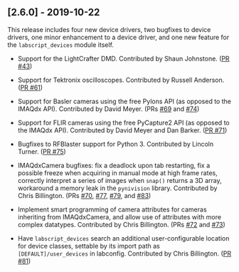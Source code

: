## [2.6.0] - 2019-10-22

This release includes four new device drivers, two bugfixes to device drivers, one minor
enhancement to a device driver, and one new feature for the `labscript_devices` module
itself.

- Support for the LightCrafter DMD. Contributed by Shaun Johnstone. 
  ([PR #43](https://bitucket.org/labscript_suite/labscript_devices/pull_requests/43))

- Support for Tektronix oscilloscopes. Contributed by Russell Anderson.
  ([PR #61](https://bitucket.org/labscript_suite/labscript_devices/pull_requests/61))

- Support for Basler cameras using the free Pylons API (as opposed to the IMAQdx API).
  Contributed by David Meyer.
  (PRs [#69](https://bitucket.org/labscript_suite/labscript_devices/pull_requests/69)
   and [#74](https://bitucket.org/labscript_suite/labscript_devices/pull_requests/74))

- Support for FLIR cameras using the free PyCapture2 API (as opposed to the IMAQdx API).
  Contributed by David Meyer and Dan Barker.
  ([PR #71](https://bitucket.org/labscript_suite/labscript_devices/pull_requests/71))

- Bugfixes to RFBlaster support for Python 3. Contributed by Lincoln Turner.
  ([PR #75](https://bitucket.org/labscript_suite/labscript_devices/pull_requests/75))

- IMAQdxCamera bugfixes: fix a deadlock upon tab restarting, fix a possible freeze when
  acquiring in manual mode at high frame rates, correctly interpret a series of images
  when `snap()` returns a 3D array, workaround a memory leak in the `pynivision`
  library. Contributed by Chris Billington.
  (PRs [#70](https://bitucket.org/labscript_suite/labscript_devices/pull_requests/70),
       [#77](https://bitucket.org/labscript_suite/labscript_devices/pull_requests/77),
       [#79](https://bitucket.org/labscript_suite/labscript_devices/pull_requests/79),
   and [#83](https://bitucket.org/labscript_suite/labscript_devices/pull_requests/83))

- Implement smart programming of camera attributes for cameras inheriting from
  IMAQdxCamera, and allow use of attributes with more complex datatypes. Contributed by
  Chris Billington.
  (PRs [#72](https://bitucket.org/labscript_suite/labscript_devices/pull_requests/72)
   and [#73](https://bitucket.org/labscript_suite/labscript_devices/pull_requests/73))

- Have `labscript_devices` search an additional user-configurable location for device
  classes, settable by its import path as `[DEFAULT]/user_devices` in labconfig.
  Contributed by Chris Billington.
  ([PR #81](https://bitucket.org/labscript_suite/labscript_devices/pull_requests/81))